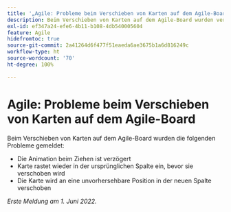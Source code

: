 ```yaml
---
title: '„Agile: Probleme beim Verschieben von Karten auf dem Agile-Board“'
description: Beim Verschieben von Karten auf dem Agile-Board wurden verschiedene Probleme gemeldet.
exl-id: ef347a24-efe6-4b11-b108-4db540005604
feature: Agile
hidefromtoc: true
source-git-commit: 2a41264d6f477f51eaeda6ae3675b1a6d816249c
workflow-type: ht
source-wordcount: '70'
ht-degree: 100%

---
```


# Agile: Probleme beim Verschieben von Karten auf dem Agile-Board

Beim Verschieben von Karten auf dem Agile-Board wurden die folgenden Probleme gemeldet:

* Die Animation beim Ziehen ist verzögert
* Karte rastet wieder in der ursprünglichen Spalte ein, bevor sie verschoben wird
* Die Karte wird an eine unvorhersehbare Position in der neuen Spalte verschoben

_Erste Meldung am 1. Juni 2022._
